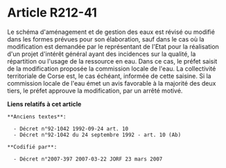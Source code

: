 # Article R212-41

Le schéma d'aménagement et de gestion des eaux est révisé ou modifié dans les formes prévues pour son élaboration, sauf dans
le cas où la modification est demandée par le représentant de l'Etat pour la réalisation d'un projet d'intérêt général ayant
des incidences sur la qualité, la répartition ou l'usage de la ressource en eau. Dans ce cas, le préfet saisit de la
modification proposée la commission locale de l'eau. La collectivité territoriale de Corse est, le cas échéant, informée de
cette saisine. Si la commission locale de l'eau émet un avis favorable à la majorité des deux tiers, le préfet approuve la
modification, par un arrêté motivé.

**Liens relatifs à cet article**

	**Anciens textes**:

	  - Décret n°92-1042 1992-09-24 art. 10
	  - Décret n°92-1042 du 24 septembre 1992 - art. 10 (Ab)

	**Codifié par**:

	  - Décret n°2007-397 2007-03-22 JORF 23 mars 2007
